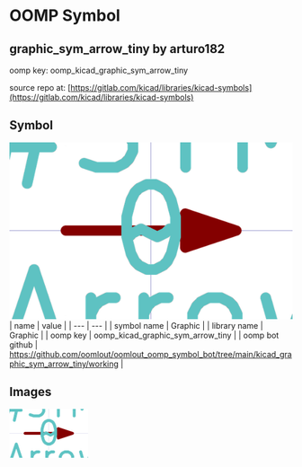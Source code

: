 # OOMP Symbol  
## graphic_sym_arrow_tiny  by arturo182  
  
oomp key: oomp_kicad_graphic_sym_arrow_tiny  
  
source repo at: [https://gitlab.com/kicad/libraries/kicad-symbols](https://gitlab.com/kicad/libraries/kicad-symbols)  
## Symbol  
  
[![working.png](working_600.png)](working.png)  
| name | value | 
| --- | --- | 
| symbol name | Graphic | 
| library name | Graphic | 
| oomp key | oomp_kicad_graphic_sym_arrow_tiny | 
| oomp bot github | https://github.com/oomlout/oomlout_oomp_symbol_bot/tree/main/kicad_graphic_sym_arrow_tiny/working | 
## Images  
  
[![working.png](working_140.png)](working.png)  
